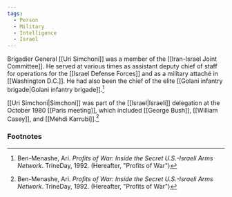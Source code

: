 ```yaml
---
tags:
  - Person
  - Military
  - Intelligence
  - Israel
---
```

Brigadier General [[Uri Simchoni]] was a member of the [[Iran-Israel Joint Committee]]. He served at various times as assistant deputy chief of staff for operations for the [[Israel Defense Forces]] and as a military attaché in [[Washington D.C.]]. He had also been the chief of the elite [[Golani infantry brigade|Golani infantry brigade]].[^1]

[[Uri Simchoni|Simchoni]] was part of the [[Israel|Israeli]] delegation at the October 1980 [[Paris meeting]], which included [[George Bush]], [[William Casey]], and [[Mehdi Karrubi]].[^1]

### Footnotes
[^1]: Ben-Menashe, Ari. *Profits of War: Inside the Secret U.S.-Israeli Arms Network*. TrineDay, 1992. (Hereafter, "Profits of War")
